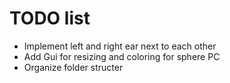 # TODO list
* Implement left and right ear next to each other
* Add Gui for resizing and coloring for sphere PC
* Organize folder structer